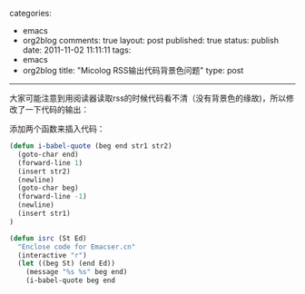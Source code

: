 categories: 
  - emacs
  - org2blog
comments: true
layout: post
published: true
status: publish
date: 2011-11-02 11:11:11
tags: 
  - emacs
  - org2blog
title: "Micolog RSS输出代码背景色问题"
type: post
---

大家可能注意到用阅读器读取rss的时候代码看不清（没有背景色的缘故)，所以修改了一下代码的输出：

添加两个函数来插入代码：

```lisp
(defun i-babel-quote (beg end str1 str2)
  (goto-char end)
  (forward-line 1)
  (insert str2)
  (newline)
  (goto-char beg)
  (forward-line -1)
  (newline)
  (insert str1)
)

(defun isrc (St Ed)
  "Enclose code for Emacser.cn"
  (interactive "r")
  (let ((beg St) (end Ed))
    (message "%s %s" beg end)
    (i-babel-quote beg end
```
